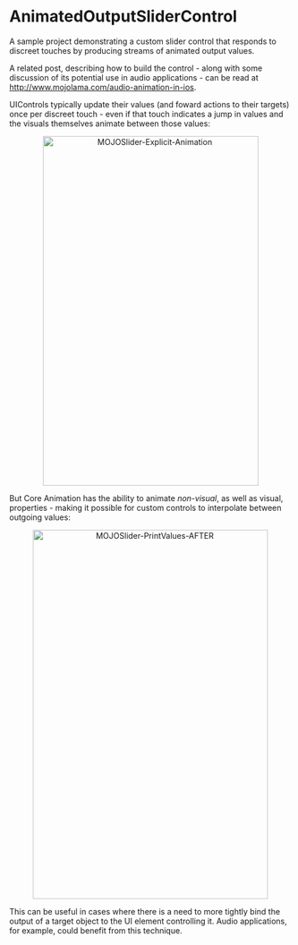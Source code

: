 # AnimatedOutputSliderControl
A sample project demonstrating a custom slider control that responds to discreet touches by producing streams of animated output values.

A related post, describing how to build the control - along with some discussion of its potential use in audio applications - can be read at http://www.mojolama.com/audio-animation-in-ios.

UIControls typically update their values (and foward actions to their targets) once per discreet touch - even if that touch indicates a jump in values and the visuals themselves animate between those values:

<p align="center"><img src="http://www.mojolama.com/wp-content/uploads/2015/08/MOJOSlider-PrintValues-BEFORE.gif" alt="MOJOSlider-Explicit-Animation" width="385" height="625" /></p>

But Core Animation has the ability to animate *non-visual*, as well as visual, properties - making it possible for custom controls to interpolate between outgoing values:

<p align="center"><img src="http://www.mojolama.com/wp-content/uploads/2015/08/MOJOSlider-PrintValues-AFTER.gif" alt="MOJOSlider-PrintValues-AFTER" width="420" height="660" /></p>

This can be useful in cases where there is a need to more tightly bind the output of a target object to the UI element controlling it. Audio applications, for example, could benefit from this technique.
